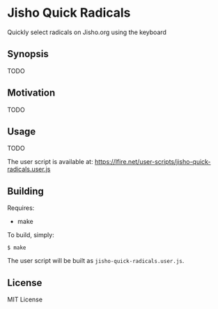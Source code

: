 # Jisho Quick Radicals

Quickly select radicals on Jisho.org using the keyboard

## Synopsis

TODO

## Motivation

TODO

## Usage

TODO

The user script is available at:
<https://lfire.net/user-scripts/jisho-quick-radicals.user.js>

## Building

Requires:

* make

To build, simply:

    $ make

The user script will be built as `jisho-quick-radicals.user.js`.

## License

MIT License
